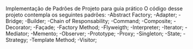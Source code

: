 Implementação de Padrões de Projeto para guia prático
O código desse projeto contempla os seguintes padrões:
-Abstract Factory;
-Adapter;
-Bridge;
-Builder;
-Chain of Responsability;
-Command;
-Composite;
-Decorator;
-Façade;
-Factory Method;
-Flyweigth;
-Interpreter;
-Iterator;
-Mediator;
-Memento;
-Observer;
-Prototype;
-Proxy;
-Singleton;
-State;
-Strategy;
-Template Method;
-Visitor;





